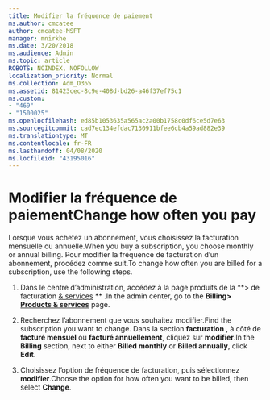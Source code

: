 ```yaml
---
title: Modifier la fréquence de paiement
ms.author: cmcatee
author: cmcatee-MSFT
manager: mnirkhe
ms.date: 3/20/2018
ms.audience: Admin
ms.topic: article
ROBOTS: NOINDEX, NOFOLLOW
localization_priority: Normal
ms.collection: Adm_O365
ms.assetid: 81423cec-8c9e-408d-bd26-a46f37ef75c1
ms.custom:
- "469"
- "1500025"
ms.openlocfilehash: ed85b1053635a565ac2a00b1758c0df6ce5d7e63
ms.sourcegitcommit: cad7ec134efdac7130911bfee6cb4a59ad882e39
ms.translationtype: MT
ms.contentlocale: fr-FR
ms.lasthandoff: 04/08/2020
ms.locfileid: "43195016"
---
```

# <a name="change-how-often-you-pay"></a><span data-ttu-id="36ef7-102">Modifier la fréquence de paiement</span><span class="sxs-lookup"><span data-stu-id="36ef7-102">Change how often you pay</span></span>

<span data-ttu-id="36ef7-103">Lorsque vous achetez un abonnement, vous choisissez la facturation mensuelle ou annuelle.</span><span class="sxs-lookup"><span data-stu-id="36ef7-103">When you buy a subscription, you choose monthly or annual billing.</span></span> <span data-ttu-id="36ef7-104">Pour modifier la fréquence de facturation d’un abonnement, procédez comme suit.</span><span class="sxs-lookup"><span data-stu-id="36ef7-104">To change how often you are billed for a subscription, use the following steps.</span></span>

1. <span data-ttu-id="36ef7-105">Dans le centre d’administration, accédez à la page produits de la \*\*> de facturation [& services](https://go.microsoft.com/fwlink/p/?linkid=842054) \*\* .</span><span class="sxs-lookup"><span data-stu-id="36ef7-105">In the admin center, go to the **Billing> [Products & services](https://go.microsoft.com/fwlink/p/?linkid=842054)** page.</span></span>

2. <span data-ttu-id="36ef7-106">Recherchez l’abonnement que vous souhaitez modifier.</span><span class="sxs-lookup"><span data-stu-id="36ef7-106">Find the subscription you want to change.</span></span> <span data-ttu-id="36ef7-107">Dans la section **facturation** , à côté de **facturé mensuel** ou **facturé annuellement**, cliquez sur **modifier**.</span><span class="sxs-lookup"><span data-stu-id="36ef7-107">In the **Billing** section, next to either **Billed monthly** or **Billed annually**, click **Edit**.</span></span>

3. <span data-ttu-id="36ef7-108">Choisissez l’option de fréquence de facturation, puis sélectionnez **modifier**.</span><span class="sxs-lookup"><span data-stu-id="36ef7-108">Choose the option for how often you want to be billed, then select **Change**.</span></span>

